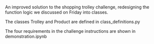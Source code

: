 An improved solution to the shopping trolley challenge, redesigning the function logic we discussed on Friday into classes.

The classes Trolley and Product are defined in class_definitions.py

The four requirements in the challenge instructions are shown in demonstration.ipynb
